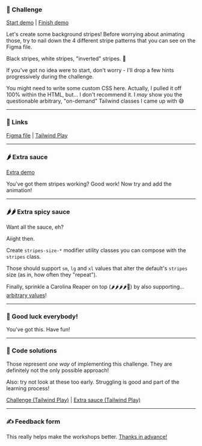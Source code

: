 ### 🎯 Challenge

[Start demo](https://css-gymnastics.protailwind.com/challenges/animated-stripes/start) | [Finish demo](https://css-gymnastics.protailwind.com/solutions/animated-stripes)

Let's create some background stripes! Before worrying about animating those, try to nail down the 4 different stripe patterns that you can see on the Figma file.

Black stripes, white stripes, "inverted" stripes. 🦓

If you've got no idea were to start, don't worry - I'll drop a few hints progressively during the challenge.

You might need to write some custom CSS here. Actually, I pulled it off 100% within the HTML, but... I don't recommend it. I _may_ show you the questionable arbitrary, "on-demand" Tailwind classes I came up with 😅

---

### 🔗 Links

[Figma file](https://www.figma.com/file/GyY3xq90qabr0DXDKSDtsO/Pro-Tailwind-Workshop---Advanced-Tailwind-CSS-Gymnastics?node-id=11%3A453) | [Tailwind Play](https://play.tailwindcss.com/aQYmT9JOiG)

---

### 🌶 Extra sauce

[Extra demo](https://css-gymnastics.protailwind.com/solutions/animated-stripes/extra)

You've got them stripes working? Good work! Now try and add the animation!

---

### 🌶🌶 Extra spicy sauce

Want all the sauce, eh?

Aiight then.

Create `stripes-size-*` modifier utility classes you can compose with the `stripes` class.

Those should support `sm`, `lg` and `xl` values that alter the default's `stripes` size (as in, how often they "repeat").

Finally, sprinkle a Carolina Reaper on top (🌶🌶🌶🌶🥵) by also supporting... [arbitrary values](https://tailwindcss.com/docs/adding-custom-styles#using-arbitrary-values)!

---

### 🤞 Good luck everybody!

You've got this. Have fun!

---

### 🙈 Code solutions

Those represent _one way_ of implementing this challenge. They are definitely not the only possible approach!

Also: try not look at these too early. Struggling is good and part of the learning process!

[Challenge (Tailwind Play)](https://play.tailwindcss.com/Xkh5RRe54A?file=css) | [Extra sauce (Tailwind Play)](https://play.tailwindcss.com/LGrb9uN8tu?file=css)

---

### ✍️ Feedback form

This really helps make the workshops better. [Thanks in advance!](https://docs.google.com/forms/d/e/1FAIpQLSfSSZbUOp67fZbXWuHxkJmGZw0wcx6uxkJI_kFzQvBiJ-Fhgg/viewform?usp=pp_url&entry.1747016377=Tailwind+CSS+Gymnastics&entry.305553560=Animated-stripes+challenge)
